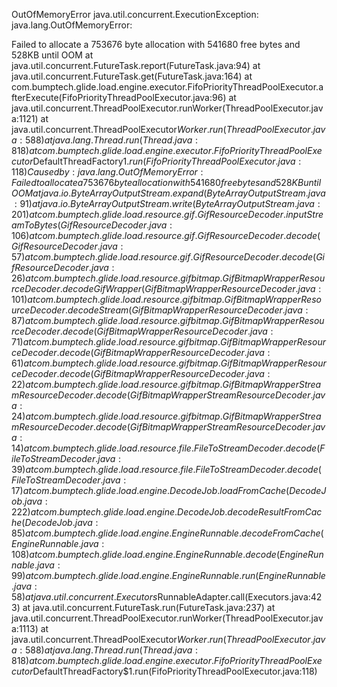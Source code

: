 
OutOfMemoryError
java.util.concurrent.ExecutionException: java.lang.OutOfMemoryError: 

Failed to allocate a 753676 byte allocation with 541680 free bytes and 528KB until OOM
at java.util.concurrent.FutureTask.report(FutureTask.java:94)
at java.util.concurrent.FutureTask.get(FutureTask.java:164)
at com.bumptech.glide.load.engine.executor.FifoPriorityThreadPoolExecutor.afterExecute(FifoPriorityThreadPoolExecutor.java:96)
at java.util.concurrent.ThreadPoolExecutor.runWorker(ThreadPoolExecutor.java:1121)
at java.util.concurrent.ThreadPoolExecutor$Worker.run(ThreadPoolExecutor.java:588)
at java.lang.Thread.run(Thread.java:818)
at com.bumptech.glide.load.engine.executor.FifoPriorityThreadPoolExecutor$DefaultThreadFactory$1.run(FifoPriorityThreadPoolExecutor.java:118)
Caused by: java.lang.OutOfMemoryError: Failed to allocate a 753676 byte allocation with 541680 free bytes and 528KB until OOM
at java.io.ByteArrayOutputStream.expand(ByteArrayOutputStream.java:91)
at java.io.ByteArrayOutputStream.write(ByteArrayOutputStream.java:201)
at com.bumptech.glide.load.resource.gif.GifResourceDecoder.inputStreamToBytes(GifResourceDecoder.java:106)
at com.bumptech.glide.load.resource.gif.GifResourceDecoder.decode(GifResourceDecoder.java:57)
at com.bumptech.glide.load.resource.gif.GifResourceDecoder.decode(GifResourceDecoder.java:26)
at com.bumptech.glide.load.resource.gifbitmap.GifBitmapWrapperResourceDecoder.decodeGifWrapper(GifBitmapWrapperResourceDecoder.java:101)
at com.bumptech.glide.load.resource.gifbitmap.GifBitmapWrapperResourceDecoder.decodeStream(GifBitmapWrapperResourceDecoder.java:87)
at com.bumptech.glide.load.resource.gifbitmap.GifBitmapWrapperResourceDecoder.decode(GifBitmapWrapperResourceDecoder.java:71)
at com.bumptech.glide.load.resource.gifbitmap.GifBitmapWrapperResourceDecoder.decode(GifBitmapWrapperResourceDecoder.java:61)
at com.bumptech.glide.load.resource.gifbitmap.GifBitmapWrapperResourceDecoder.decode(GifBitmapWrapperResourceDecoder.java:22)
at com.bumptech.glide.load.resource.gifbitmap.GifBitmapWrapperStreamResourceDecoder.decode(GifBitmapWrapperStreamResourceDecoder.java:24)
at com.bumptech.glide.load.resource.gifbitmap.GifBitmapWrapperStreamResourceDecoder.decode(GifBitmapWrapperStreamResourceDecoder.java:14)
at com.bumptech.glide.load.resource.file.FileToStreamDecoder.decode(FileToStreamDecoder.java:39)
at com.bumptech.glide.load.resource.file.FileToStreamDecoder.decode(FileToStreamDecoder.java:17)
at com.bumptech.glide.load.engine.DecodeJob.loadFromCache(DecodeJob.java:222)
at com.bumptech.glide.load.engine.DecodeJob.decodeResultFromCache(DecodeJob.java:85)
at com.bumptech.glide.load.engine.EngineRunnable.decodeFromCache(EngineRunnable.java:108)
at com.bumptech.glide.load.engine.EngineRunnable.decode(EngineRunnable.java:99)
at com.bumptech.glide.load.engine.EngineRunnable.run(EngineRunnable.java:58)
at java.util.concurrent.Executors$RunnableAdapter.call(Executors.java:423)
at java.util.concurrent.FutureTask.run(FutureTask.java:237)
at java.util.concurrent.ThreadPoolExecutor.runWorker(ThreadPoolExecutor.java:1113)
at java.util.concurrent.ThreadPoolExecutor$Worker.run(ThreadPoolExecutor.java:588) 
at java.lang.Thread.run(Thread.java:818) 
at com.bumptech.glide.load.engine.executor.FifoPriorityThreadPoolExecutor$DefaultThreadFactory$1.run(FifoPriorityThreadPoolExecutor.java:118) 